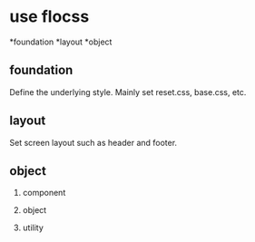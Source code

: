 # use flocss

*foundation
*layout
*object

## foundation
Define the underlying style.
Mainly set reset.css, base.css, etc.

## layout
Set screen layout such as header and footer.

## object
1. component

2. object

3. utility

